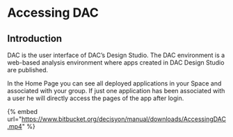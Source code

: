 # Accessing DAC

## Introduction

DAC is the user interface of DAC’s Design Studio. The DAC environment is a web-based analysis environment where apps created in DAC Design Studio are published.

In the Home Page you can see all deployed applications in your Space and associated with your group. If just one application has been associated with a user he will directly access the pages of the app after login.

{% embed url="https://www.bitbucket.org/decisyon/manual/downloads/AccessingDAC.mp4" %}





